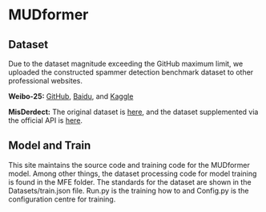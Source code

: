 # MUDformer

## Dataset

Due to the dataset magnitude exceeding the GitHub maximum limit, we uploaded the constructed spammer detection benchmark dataset to other professional websites.

**Weibo-25:** [GitHub](https://github.com/yzhouli/Spammer-Detection-Dataset), [Baidu](https://aistudio.baidu.com/datasetdetail/312909), and [Kaggle](https://www.kaggle.com/datasets/yangzhou32/spammer-detection-v1)

**MisDerdect:** The original dataset is [here](https://github.com/yzhouli/SocialNet/tree/master/Weibo), and the dataset supplemented via the official API is [here](https://www.kaggle.com/datasets/yangzhou32/spammer-detection-v2).

## Model and Train

This site maintains the source code and training code for the MUDformer model. Among other things, the dataset processing code for model training is found in the MFE folder. The standards for the dataset are shown in the Datasets/train.json file. Run.py is the training how to and Config.py is the configuration centre for training.
